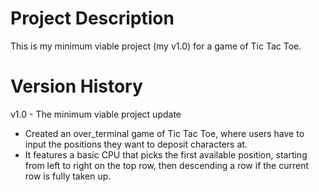 # Project Description
This is my minimum viable project (my v1.0) for a game of Tic Tac Toe.

# Version History
v1.0 - The minimum viable project update
- Created an over_terminal game of Tic Tac Toe, where users have to input the positions they want to deposit characters at.
- It features a basic CPU that picks the first available position, starting from left to right on the top row, then descending a row if the current row is fully taken up.
